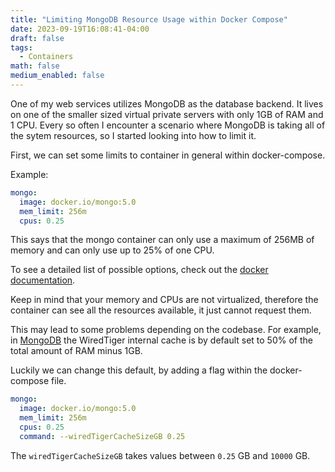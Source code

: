 ```yaml
---
title: "Limiting MongoDB Resource Usage within Docker Compose"
date: 2023-09-19T16:08:41-04:00
draft: false
tags:
  - Containers
math: false
medium_enabled: false
---
```


One of my web services utilizes MongoDB as the database backend. It lives on one of the smaller sized virtual private servers with only 1GB of RAM and 1 CPU. Every so often I encounter a scenario where MongoDB is taking all of the sytem resources, so I started looking into how to limit it.

First, we can set some limits to container in general within docker-compose.

Example:

```yml
mongo:
  image: docker.io/mongo:5.0
  mem_limit: 256m
  cpus: 0.25
```

This says that the mongo container can only use a maximum of 256MB of memory and can only use up to 25% of one CPU. 

To see a detailed list of possible options, check out the [docker documentation](https://docs.docker.com/config/containers/resource_constraints/).

Keep in mind that your memory and CPUs are not virtualized, therefore the container can see all the resources available, it just cannot request them.

This may lead to some problems depending on the codebase. For example, in [MongoDB](https://www.mongodb.com/docs/manual/reference/configuration-options/#mongodb-setting-storage.wiredTiger.engineConfig.cacheSizeGB) the WiredTiger internal cache is by default set to 50% of the total amount of RAM minus 1GB.

Luckily we can change this default, by adding a flag within the docker-compose file.

```yml
mongo:
  image: docker.io/mongo:5.0
  mem_limit: 256m
  cpus: 0.25
  command: --wiredTigerCacheSizeGB 0.25
```

The `wiredTigerCacheSizeGB` takes values between `0.25` GB and `10000` GB.

